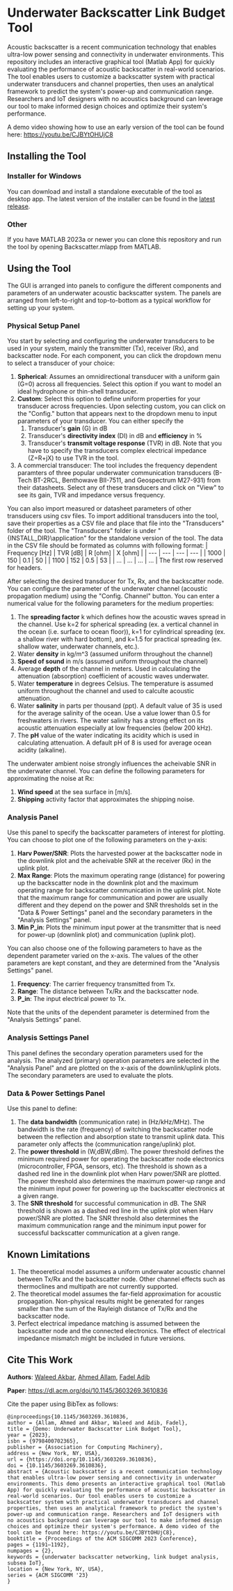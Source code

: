 # Underwater Backscatter Link Budget Tool

Acoustic backscatter is a recent communication technology that enables ultra-low power sensing and connectivity in underwater environments. This repository includes an interactive graphical tool (Matlab App) for quickly evaluating the performance of acoustic backscatter in real-world scenarios. The tool enables users to customize a backscatter system with practical underwater transducers and channel properties, then uses an analytical framework to predict the system's power-up and communication range. Researchers and IoT designers with no acoustics background can leverage our tool to make informed design choices and optimize their system's performance. 

A demo video showing how to use an early version of the tool can be found here: https://youtu.be/CJBYtOHUjC8

## Installing the Tool

### Installer for Windows
You can download and install a standalone executable of the tool as desktop app. The latest version of the installer can be found in the [latest release](https://github.com/signalkinetics/linkbudget/releases).
### Other
If you have MATLAB 2023a or newer you can clone this repository and run the tool by opening Backscatter.mlapp from MATLAB.

## Using the Tool
The GUI is arranged into panels to configure the different components and parameters of an underwater acoustic backscatter system. The panels are arranged from left-to-right and top-to-bottom as a typical workflow for setting up your system.

### Physical Setup Panel
You start by selecting and configuring the underwater transducers to be used in your system, mainly the transmitter (Tx), receiver (Rx), and backscatter node. 
For each component, you can click the dropdown menu to select a transducer of your choice:
1. **Spherical**: Assumes an omnidirectional transducer with a uniform gain (G=0) across all frequencies. Select this option if you want to model an ideal hydrophone or thin-shell transducer.
1. **Custom**: Select this option to define uniform properties for your transducer across frequencies. Upon selecting custom, you can click on the "Config." button that appears next to the dropdown menu to input parameters of your transducer.
	You can either specify the 
	1. Transducer's **gain** (G) in dB
	1. Transducer's **directivity index** (DI) in dB and **efficiency** in %
	1. Transducer's **transmit voltage response** (TVR) in dB. Note that you have to specify the transducers complex electrical impedance (Z=R+jX) to use TVR in the tool.
1. A commercial transducer: The tool includes the frequency dependent paramters of three popular underwater communication transducers (B-Tech BT-2RCL, Benthowave BII-7511, and Geospectrum M27-931) from their datasheets. Select any of these transducers and click on "View" to see its gain, TVR and impedance versus frequency.

You can also import measured or datasheet parameters of other transducers using csv files. To import additional transducers into the tool, save their properties as a CSV file and place that file into the "Transducers" folder of the tool. The "Transducers" folder is under "{INSTALL_DIR}\application" for the standalone version of the tool.
The data in the CSV file should be formated as columns with following format: 
| Frequency [Hz] |	TVR [dB] |	 R [ohm] |	 X [ohm] |
| --- | --- | --- | --- |
| 1000 | 150 | 0.1 | 50 |
| 1100 | 152 | 0.5 | 53 | 
| ... | ... | ... | ... |
The first row reserved for headers.

After selecting the desired transducer for Tx, Rx, and the backscatter node. You can configure the parameter of the underwater channel (acoustic propagation medium) using the "Config. Channel" button.
You can enter a numerical value for the following parameters for the medium properties:
1. The **spreading factor** k which defines how the acoustic waves spread in the channel. Use k=2 for spherical spreading (ex. a vertical channel in the ocean (i.e. surface to ocean floor)), k=1 for cylindrical spreading (ex. a shallow river with hard bottom), and k=1.5 for practical spreading (ex. shallow water, underwater channels, etc.).
1. Water **density** in kg/m^3 (assumed uniform throughout the channel)
1. **Speed of sound** in m/s (assumed uniform throughout the channel)
1. Average **depth** of the channel in meters. Used in calculating the attenuation (absorption) coefficient of acoustic waves underwater.
1. Water **temperature** in degrees Celsius. The temperature is assumed uniform throughout the channel and used to calculte acoustic attenuation.
1. Water **salinity** in parts per thousand (ppt). A default value of 35 is used for the average salinity of the ocean. Use a value lower than 0.5 for freshwaters in rivers. The water salinity has a strong effect on its acoustic attenuation especially at low frequencies (below 200 kHz).
1. The **pH** value of the water indicating its acidity which is used in calculating attenuation. A default pH of 8 is used for average ocean acidity (alkaline).  

The underwater ambient noise strongly influences the acheivable SNR in the underwater channel. You can define the following parameters for approximating the noise at Rx:
1. **Wind speed** at the sea surface in [m/s].
1. **Shipping** activity factor that approximates the shipping noise.

### Analysis Panel
Use this panel to specify the backscatter parameters of interest for plotting. You can choose to plot one of the following parameters on the y-axis:
1. **Harv Power/SNR**: Plots the harvested power at the backscatter node in the downlink plot and the acheivable SNR at the receiver (Rx) in the uplink plot. 
1. **Max Range**: Plots the maximum operating range (distance) for powering up the backscatter node in the downlink plot and the maximum operating range for backscatter communication in the uplink plot. Note that the maximum range for communication and power are usually different and they depend on the power and SNR thresholds set in the "Data & Power Settings" panel and the secondary parameters in the "Analysis Settings" panel.
1. **Min P_in**: Plots the minimum input power at the transmitter that is need for power-up (downlink plot) and communication (uplink plot).

You can also choose one of the following parameters to have as the dependent parameter varied on the x-axis. The values of the other parameters are kept constant, and they are determined from the "Analysis Settings" panel.
1. **Frequency**: The carrier frequency transmitted from Tx.
1. **Range**: The distance between Tx/Rx and the backscatter node.
1. **P_in**: The input electrical power to Tx.

Note that the units of the dependent parameter is determined from the "Analysis Settings" panel.

### Analysis Settings Panel
This panel defines the secondary operation parameters used for the analysis. The analyzed (primary) operation parameters are selected in the "Analysis Panel" and are plotted on the x-axis of the downlink/uplink plots. The secondary parameters are used to evaluate the plots.


### Data & Power Settings Panel
Use this panel to define:
1. The **data bandwidth** (communication rate) in (Hz/kHz/MHz). The bandwidth is the rate (frequency) of switching the backscatter node between the reflection and absorption state to transmit uplink data. This parameter only affects the (communication range/uplink) plot.
1. The **power threshold** in (W,dBW,dBm). The power threshold defines the minimum required power for operating the backscatter node electronics (microcontroller, FPGA, sensors, etc). The threshold is shown as a dashed red line in the downlink plot when Harv power/SNR are plotted. The power threshold also determines the maximum power-up range and the minimum input power for powering up the backscatter electronics at a given range.
1. The **SNR threshold** for successful communication in dB. The SNR threshold is shown as a dashed red line in the uplink plot when Harv power/SNR are plotted. The SNR threshold also determines the maximum communication range and the minimum input power for successful backscatter communication at a given range.

## Known Limitations
1. The theoeretical model assumes a uniform underwater acoustic channel between Tx/Rx and the backscatter node. Other channel effects such as thermoclines and multipath are not currently supported.
1. The theoretical model assumes the far-field approximation for acoustic propagation. Non-physical results might be generated for ranges smaller than the sum of the Rayleigh distance of Tx/Rx and the backscatter node. 
1. Perfect electrical impedance matching is assumed between the backscatter node and the connected electronics. The effect of electrical impedance mismatch might be included in future versions.


## Cite This Work

**Authors**:  [Waleed Akbar](https://signal-kinetics.media.mit.edu/people/waleed-akbar/), [Ahmed Allam](https://ahmed-allam.com/), [Fadel Adib](http://www.mit.edu/~fadel/)

**Paper**: https://dl.acm.org/doi/10.1145/3603269.3610836

Cite the paper using BibTex as follows:

```
@inproceedings{10.1145/3603269.3610836,
author = {Allam, Ahmed and Akbar, Waleed and Adib, Fadel},
title = {Demo: Underwater Backscatter Link Budget Tool},
year = {2023},
isbn = {9798400702365},
publisher = {Association for Computing Machinery},
address = {New York, NY, USA},
url = {https://doi.org/10.1145/3603269.3610836},
doi = {10.1145/3603269.3610836},
abstract = {Acoustic backscatter is a recent communication technology that enables ultra-low power sensing and connectivity in underwater environments. This demo presents an interactive graphical tool (Matlab App) for quickly evaluating the performance of acoustic backscatter in real-world scenarios. Our tool enables users to customize a backscatter system with practical underwater transducers and channel properties, then uses an analytical framework to predict the system's power-up and communication range. Researchers and IoT designers with no acoustics background can leverage our tool to make informed design choices and optimize their system's performance. A demo video of the tool can be found here: https://youtu.be/CJBYtOHUjC8},
booktitle = {Proceedings of the ACM SIGCOMM 2023 Conference},
pages = {1191–1192},
numpages = {2},
keywords = {underwater backscatter networking, link budget analysis, subsea IoT},
location = {New York, NY, USA},
series = {ACM SIGCOMM '23}
}

  
```